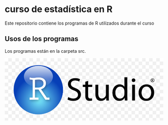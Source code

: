 # curso de estadística en R
Este repositorio contiene los programas de R utilizados durante el curso 
## Usos de los programas

Los programas están en la carpeta src.

![](doc/R%20studio.png)


